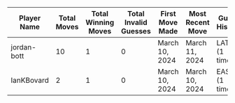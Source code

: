 
| Player Name | Total Moves | Total Winning Moves | Total Invalid Guesses | First Move Made | Most Recent Move | Guess History |
| ----------- | ----------- | ------------------- | --------------------- | --------------- | ---------------- | ------------- |
| jordan-bott | 10 | 1 | 0 | March 10, 2024 | March 11, 2024 | LATTE (1 times!) |
| IanKBovard | 2 | 1 | 0 | March 10, 2024 | March 10, 2024 | EASEL (1 times!) |